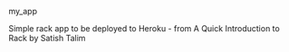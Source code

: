 my_app

Simple rack app to be deployed to Heroku - from A Quick Introduction to Rack by Satish Talim